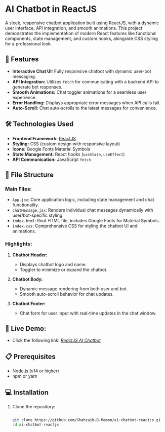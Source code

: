 # AI Chatbot in ReactJS

A sleek, responsive chatbot application built using ReactJS, with a dynamic user interface, API integration, and smooth animations. This project demonstrates the implementation of modern React features like functional components, state management, and custom hooks, alongside CSS styling for a professional look.

## 🚀 Features

- **Interactive Chat UI:** Fully responsive chatbot with dynamic user-bot messaging.
- **API Integration:** Utilizes `fetch` for communicating with a backend API to generate bot responses.
- **Smooth Animations:** Chat toggler animations for a seamless user experience.
- **Error Handling:** Displays appropriate error messages when API calls fail.
- **Auto-Scroll:** Chat auto-scrolls to the latest messages for convenience.

## 🛠️ Technologies Used

- **Frontend Framework:** [ReactJS](https://reactjs.org/)
- **Styling:** CSS (custom design with responsive layout)
- **Icons:** Google Fonts Material Symbols
- **State Management:** React hooks (`useState`, `useEffect`)
- **API Communication:** JavaScript `fetch`

## 📂 File Structure

### Main Files:
- `App.jsx`: Core application logic, including state management and chat functionality.
- `ChatMessage.jsx`: Renders individual chat messages dynamically with user/bot-specific styling.
- `index.html`: Root HTML file, includes Google Fonts for Material Symbols.
- `index.css`: Comprehensive CSS for styling the chatbot UI and animations.

### Highlights:
1. **Chatbot Header:**
   - Displays chatbot logo and name.
   - Toggler to minimize or expand the chatbot.

2. **Chatbot Body:**
   - Dynamic message rendering from both user and bot.
   - Smooth auto-scroll behavior for chat updates.

3. **Chatbot Footer:**
   - Chat form for user input with real-time updates in the chat window.

## 🎨 Live Demo:
- Click the following link:
_[ReactJS AI Chatbot](https://shahzaibs-aichatbot.netlify.app/)_

## 📋 Prerequisites

- Node.js (v14 or higher)
- npm or yarn

## 💻 Installation

1. Clone the repository:
   ```bash
   
   git clone https://github.com/Shahzaib-D-Memon/ai-chatbot-reactjs.git
   cd ai-chatbot-reactjs
